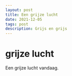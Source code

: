 ```yaml
---
layout: post
title: Een grijze lucht
date: 2021-12-05
tags: post
description: Grijs en grijs
---
```

# grijze lucht

Een grijze lucht vandaag.
